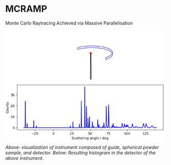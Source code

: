 # MCRAMP
Monte Carlo Raytracing Achieved via Massive Parallelisation

![example](/data/visualized.png)
*Above: visualization of instrument composed of guide, spherical powder sample, and detector. Below: Resulting histogram in the detector of the above instrument.*